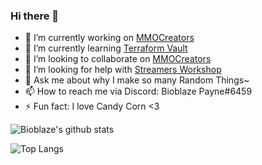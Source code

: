 ### Hi there 👋

<!--
**Bioblaze/Bioblaze** is a ✨ _special_ ✨ repository because its `README.md` (this file) appears on your GitHub profile.

Here are some ideas to get you started:
-->

- 🔭 I’m currently working on [MMOCreators](https://github.com/MMOCreators/Planning)
- 🌱 I’m currently learning [Terraform Vault](https://registry.terraform.io/providers/hashicorp/vault/latest/docs)
- 👯 I’m looking to collaborate on [MMOCreators](https://github.com/MMOCreators/Planning)
- 🤔 I’m looking for help with [Streamers Workshop](https://github.com/Streamers-Workshop)
- 💬 Ask me about why I make so many Random Things~
- 📫 How to reach me via Discord: Bioblaze Payne#6459
- ⚡ Fun fact: I love Candy Corn <3


![Bioblaze's github stats](https://github-readme-stats.vercel.app/api?username=Bioblaze&count_private=true&show_icons=true&theme=gruvbox)


![Top Langs](https://github-readme-stats.vercel.app/api/top-langs/?username=Bioblaze&langs_count=10&theme=gruvbox)
